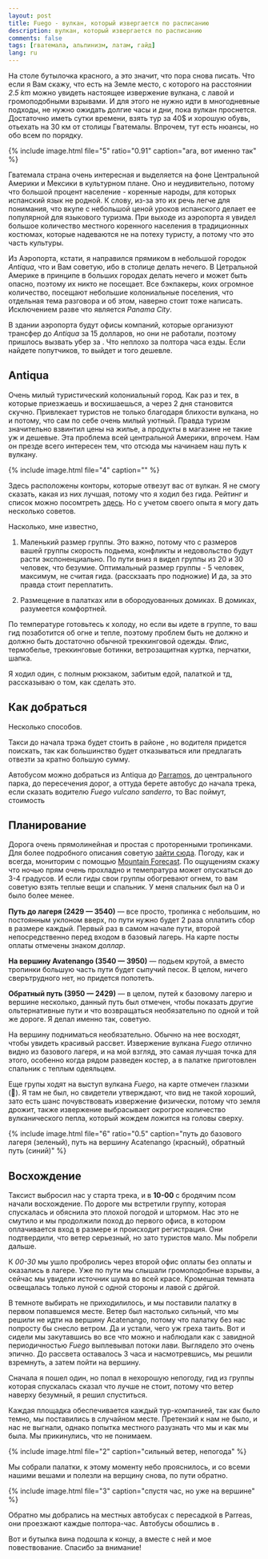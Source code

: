 ```yaml
---
layout: post
title: Fuego - вулкан, который извергается по расписанию
description: вулкан, который извергается по расписанию
comments: false
tags: [гватемала, альпинизм, латам, гайд]
lang: ru
---
```


На столе бутылочка красного, а это значит, что пора снова писать. Что если я Вам скажу, что есть на Земле место, с которого на расстоянии *2.5 km* можно увидеть настоящее извержение вулкана, с лавой и громоподобными взрывами. И для этого не нужно идти в многодневные подходы, не нужно ожидать долгие часы и дни, пока вулкан проснется. Достаточно иметь сутки времени, взять тур за 40$ и хорошую обувь, отьехать на 30 км от столицы Гватемалы. Впрочем, тут есть нюансы, но обо всем по порядку. 


{% 
  include image.html 
  file="5"
  ratio="0.91"
  caption="ага, вот именно так"
%}


Гватемала страна очень
интересная и выделяется на фоне Центральной Америки и Мексики в культурном плане. Оно и неудивительно, потому что большой процент население - коренные народы, для которых испанский язык не родной. К слову, из-за это их речь легче для понимания, что вкупе с небольшой ценой уроков испанского делает ее популярной для языкового туризма. При выходе из аэропорта я увидел большое количество местного коренного населения в традиционных костюмах, которые надеваются не на потеху туристу, а потому что это часть культуры. 

Из Аэропорта, кстати, я направился прямиком в небольшой городок *Antiqua*, что и Вам советую, ибо в столице делать нечего. В Цетральной Америке в принципе в больших городах делать нечего и может быть опасно, поэтому их никто не посещает. Все бэкпакеры, коих огромное количество, посещают небольшие колониальные поселения, что отдельная тема разговора и об этом, наверно стоит тоже написать. Исключением разве что является *Panama City*. 

В здании аэропорта будут офисы компаний, которые организуют трансфер до *Antiqua* за 15 долларов, но они не работали, поэтому пришлось вызвать убер за <span class="rate" data-sym="GTQ" data-value="179"/>. Что неплохо за полтора часа езды. Если найдете попутчиков, то выйдет и того дешевле. 


## Antiqua 
Очень милый туристический колониальный город. Как раз и тех, в которые приезжаешь и восхишаешься, а через 2 дня становится скучно. Привлекает туристов не только благодаря блихости вулкана, но и потому, что сам по себе очень милый уютный. Правда туризм значительно взвинтил цены на жилье, а продукты в магазине не такие уж и дешевые. Эта проблема всей центральной Америки, впрочем. Нам он презде всего интересен тем, что отсюда мы начинаем наш путь к вулкану. 


{% 
  include image.html 
  file="4"
  caption=""
%}


Здесь расположены конторы, которые отвезут вас от вулкан. Я не смогу сказать, какая из них лучшая, потому что я ходил без гида. Рейтинг и список можно посомтреть [здесь](https://www.guateadventure.com/acatenango-hike-tour/). Но с учетом своего опыта я могу дать несколько советов. 

Насколько, мне известно, 

1. Маленький размер группы. Это важно, потому что с размеров вашей группы скорость подьема, конфликты и недовольство будут расти экспоненциально. По пути вниз я видел группы из 20 и 30 человек, что безумие. Оптимальный размер группы - 5 человек, максимум, не считая гида. (расскзаать про подножие) И да, за это правда стоит переплатить. 

2. Размещение в палатках или в обородуованных домиках. В домиках, разумеется комфортней. 

По температуре готовьтесь к холоду, но если вы идете в группе, то ваш гид позаботится об огне и тепле, поэтому проблем быть не должно и должно быть достаточно обычной треккинговой одежды. Флис, термобелье, треккинговые ботинки, ветрозащитная куртка, перчатки, шапка. 

Я ходил один, с полным рюкзаком, забитым едой, палаткой и тд, рассказываю о том, как сделать это. 

## Как добраться
Несколько способов. 

Такси до начала трэка будет стоить в районе <span class="rate" data-sym="GTQ" data-value="200"/>, но водителя придется поискать, так как большинство будет отказываться или предлагать отвезти за кратно большую сумму. 

Автобусом можно добраться из Antiqua до [Parramos](https://www.google.com/maps/place/Parramos+Park/@14.6100063,-90.8021443,15.39z/data=!4m6!3m5!1s0x858913a79673f9a1:0x8f4e59bd99bc8e5!8m2!3d14.6094857!4d-90.8023768!16s%2Fg%2F1tt1t004), до центрального парка, до пересечения дорог, а оттуда берете автобус до начала трека, если сказать водителю *Fuego vulcano sanderro*, то Вас поймут, стоимость <span class="rate" data-sym="GTQ" data-value="10"/>



## Планирование
Дорога очень прямолинейная и простая с проторенными тропинками. Для более подробного описания советую [зайти сюда](https://www.alltrails.com/trail/guatemala/chimaltenango/volcan-acatenango?search=true). 
Погоду, как и всегда, мониторим с помощью [Mountain Forecast](https://www.mountain-forecast.com/peaks/Acatenango/forecasts/3976). По ощущениям скажу что ночью прям очень прохладно и темепратура может опускаться до 3-4 градусов. И если гиды свои группы обогревают огнем, то вам советую взять теплые вещи и спальник. У меня спальник был на 0 и было более менее. 


<p class="mark green" style="margin-top: 15px;">
  <b>Путь до лагеря (2429 — 3540)</b> — все просто, тропинка с небольшим, но постоянным уклоном вверх, по пути нужно будет 2 раза оплатить сбор в размере <span class="rate" data-sym="GTQ" data-value="50"></span> каждый. Первый раз в самом начале пути, второй непосредственно перед входом в базовый лагерь. На карте посты оплаты отмечены знаком <i>доллар</i>. 
</p>


<p class="mark red">
  <b>На вершину Avatenango (3540 — 3950)</b> — подьем крутой, а вместо тропинки большую часть пути будет сыпучий песок. В целом, ничего сверътрудного нет, но придется попотеть. 
</p>

<p class="mark blue">
  <b>Обратный путь (3950 — 2429)</b> — в целом, путей к базовому лагерю и вершине несколько, данный путь был отмечен, чтобы показать другие ольтернативные пути и что возвращаться необязательно по одной и той же дороге. Я делал именно так, советую.  
</p>

На вершину подниматься необязательно. Обычно на нее восходят, чтобы увидеть красивый рассвет. Извержение вулкана *Fuego* отлично видно из базового лагеря, и на мой взгляд, это самая лучшая точка для этого, особенно когда рядом разведен костер, а в палатке приготовлен спальник с теплым одеяльцем. 

Еще групы ходят на выступ вулкана *Fuego*, на карте отмечен глазкми (👀). Я там не был, но свидетели утверждают, что вид не такой хороший, зато есть шанс почувствовать извержение физически, потому что земля дрожит, также извержение выбрасывает окрогрое количество вулканического пепла, который жождем ложится на головы сверху. 

{% 
  include image.html 
  file="6"
  ratio="0.5"
  caption="путь до базового лагеря (зеленый), путь на вершину Acatenango (красный), обратный путь (синий)"
%}



## Восхождение

Таксист выбросил нас у старта трека, и в **10-00** с бродячим псом начали восхождение. По дороге мы встретили группу, которая спускалась и обяснила это плохой погодой и штормом. Нас это не смутило и мы продолжили поход до первого офиса, в котором оплачивается вход в размере <span class="rate" data-sym="GTQ" data-value="50"></span> и происходит регистрация. Они подтвердили, что ветер серьезный, но зато туристов мало. Мы побрели дальше. 

К *00-30* мы ушло пробролись через второй офис оплаты без оплаты и оказались в лагере. Уже по пути мы слышали громоподобные взрывы, а сейчас мы увидели источник шума во всей красе. Кромешная темната освещалась только луной с одной стороны и лавой с дрйгой. 

В темноте выбирать не приходилилось, и мы поставили палатку в первом попавшемся месте. Ветер был настолько сильный, что мы решили не идти на вершину Acatenango, потому что палатку без нас попросту бы снесло ветром. Да и устали, чего уж греха таить. Вот и сидели мы закутавшись во все что можно и наблюдали как с завидной периодичностью *Fuego* выплевывал потоки лави. Выглядело это очень эпично. До рассвета оставалось 3 часа и насмотревшись, мы решили взремнуть, а затем пойти на вершину.

Сначала я пошел один, но попал в нехорошую непогоду, гид из группы которая спускалась сказал что лучше не стоит, потому что ветер наверху безумный, я решил спуститься. 

Каждая площадка обеспечивается каждый тур-компанией, так как было темно, мы поставились в случайном месте. Претензий к нам не было, и нас не выгнали, однако попытка местного разузнать что мы и как мы была. Мы прикинулись, что не понимаем. 

{% 
  include image.html 
  file="2"
  caption="сильный ветер, непогода"
%}

Мы собрали палатки, к этому моменту небо прояснилось, и со всеми нашими вешами и полезли на верщину снова, по пути обратно. 

{% 
  include image.html 
  file="3"
  caption="спустя час, но уже на вершине"
%}

Обратно мы добрались на местных автобусах с пересадкой в Parreas, они проезжают каждые полтора-час. Автобусы обошлись в <span class="rate" data-sym="GTQ" data-value="50"></span>. 

Вот и бутылка вина подошла к концу, а вместе с ней и мое повествование. Спасибо за внимание!